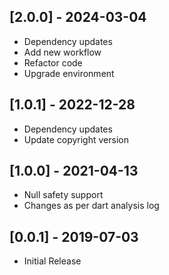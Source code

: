 ## [2.0.0] - 2024-03-04

* Dependency updates
* Add new workflow
* Refactor code
* Upgrade environment

## [1.0.1] - 2022-12-28

* Dependency updates
* Update copyright version

## [1.0.0] - 2021-04-13

* Null safety support
* Changes as per dart analysis log

## [0.0.1] - 2019-07-03

* Initial Release
